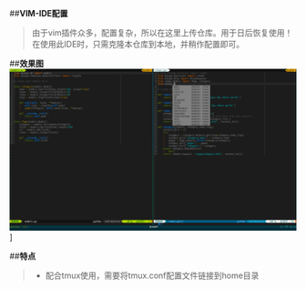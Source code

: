 ##**VIM-IDE配置**

>由于vim插件众多，配置复杂，所以在这里上传仓库。用于日后恢复使用！
>在使用此IDE时，只需克隆本仓库到本地，并稍作配置即可。

##**效果图**
![VIM-IDE01](https://github.com/kulongwangzhi85/VIM_IDE/blob/master/img/vim_ide01.png)]

##**特点**
> - 配合tmux使用，需要将tmux.conf配置文件链接到home目录
